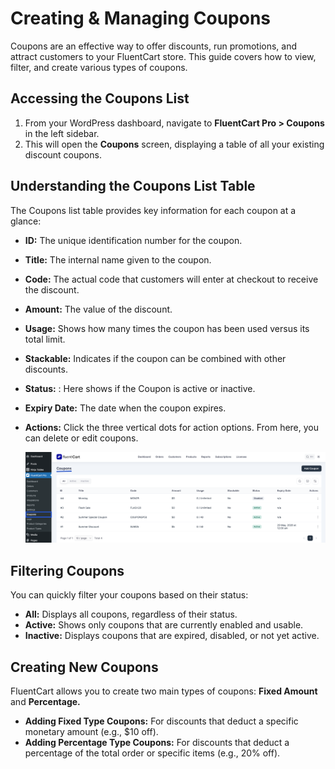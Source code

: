 # Creating & Managing Coupons

Coupons are an effective way to offer discounts, run promotions, and attract customers to your FluentCart store. This guide covers how to view, filter, and create various types of coupons.

## Accessing the Coupons List

1.  From your WordPress dashboard, navigate to **FluentCart Pro > Coupons** in the left sidebar.
2.  This will open the **Coupons** screen, displaying a table of all your existing discount coupons.

## Understanding the Coupons List Table

The Coupons list table provides key information for each coupon at a glance:

* **ID:** The unique identification number for the coupon.
* **Title:** The internal name given to the coupon.
* **Code:** The actual code that customers will enter at checkout to receive the discount.
* **Amount:** The value of the discount.
* **Usage:** Shows how many times the coupon has been used versus its total limit.
* **Stackable:** Indicates if the coupon can be combined with other discounts.
* **Status:** : Here shows if the Coupon is active or inactive.
* **Expiry Date:** The date when the coupon expires.
* **Actions:** Click the three vertical dots for action options. From here, you can delete or edit coupons.

    ![Screenshot of Coupons List Page](/guide/public/images/marketing-sales-tools/coupons-list.png)

## Filtering Coupons

You can quickly filter your coupons based on their status:

* **All:** Displays all coupons, regardless of their status.
* **Active:** Shows only coupons that are currently enabled and usable.
* **Inactive:** Displays coupons that are expired, disabled, or not yet active.

## Creating New Coupons

FluentCart allows you to create two main types of coupons: **Fixed Amount** and **Percentage.**

* **Adding Fixed Type Coupons:** For discounts that deduct a specific monetary amount (e.g., $10 off).
* **Adding Percentage Type Coupons:** For discounts that deduct a percentage of the total order or specific items (e.g., 20% off). 
